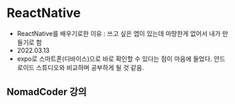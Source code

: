 # ReactNative

 * ReactNative를 배우기로한 이유
 	: 쓰고 싶은 앱이 있는데 마땅한게 없어서 내가 만들기로 함
 * 2022.03.13
 * expo로 스마트폰(디바이스)으로 바로 확인할 수 있다는 점이 마음에 들었다. 안드로이드 스튜디오와 비교하며 공부하게 될 것 같음.

## NomadCoder 강의